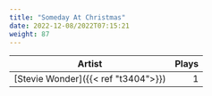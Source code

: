 ```yaml
---
title: "Someday At Christmas"
date: 2022-12-08/2022T07:15:21
weight: 87
---
```




 Artist | Plays 
----- | -----:
[Stevie Wonder]({{< ref "t3404">}}) | 1
